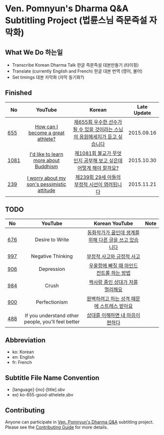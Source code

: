 # Ven. Pomnyun's Dharma Q&amp;A Subtitling Project (법륜스님 즉문즉설 자막화)

## What We Do 하는일
* Transcribe Korean Dharma Talk  한글 즉문즉설 대본만들기 (타이핑)
* Translate (currently English and French) 한글 대본 번역 (영어, 불어)
* Set timings 대본 자막화 (자막 동기화?)


## Finished

| No   | YouTube | Korean | Late Update |
| ---- |:-------:|:------:|:----:|
| [655](655) | [How can I become a great athlete?](https://www.youtube.com/watch?v=4GjfwfJxv9Q) | [제655회 우수한 선수가 될 수 있을 것이라는 스님의 응원메세지가 듣고 싶습니다](https://www.youtube.com/watch?v=iVSjK141nao) | 2015.09.16 |
| [1081](1081) | [I'd like to learn more about Buddhism](https://www.youtube.com/watch?v=0owIgSNjhCU) | [제1081회 불교가 무엇인지 공부해 보고 싶은데 어떻게 해야 할까요?](https://www.youtube.com/watch?v=afD0MeWHHZs) | 2015.10.30 |
| [239](239) | [I worry about my son's pessimistic attitude](https://www.youtube.com/watch?v=IswBL6uZVF0) | [제239회 29세 아들의 부정적 시선이 염려됩니다](https://www.youtube.com/watch?v=CskTJVmwVy4) | 2015.11.21 |


## TODO

| No   | YouTube | Korean YouTube | Note |
| ---- |:-------:|:------:|:----:|
| [676](676) | Desire to Write | [동화작가가 꿈인데 생계를 위해 다른 글을 쓰고 있습니다](https://www.youtube.com/watch?v=EdbtYBtNHRA) |  |
| [997](997) | Negative Thinking | [부정적 사고와 긍정적 사고](https://www.youtube.com/watch?v=jdKgA928x08) |  |
| [906](906) | Depression | [우울함에 빠질 때 마인드 컨트롤 하는 방법](https://www.youtube.com/watch?v=hZolBTemeGY) | |
| [984](984) | Crush | [짝사랑 중인 상대가 저를 멀리해요](https://www.youtube.com/watch?v=q1BMwtjyQmU) | |
| [900](900) | Perfectionism | [완벽하려고 하는 성격 때문에 스트레스 받아요](https://www.youtube.com/watch?v=WXLF1qBHiWg) | |
| [488](488) | If you understand other people, you'll feel better | [상대를 이해하면 내 마음이 편하다](https://www.youtube.com/watch?v=e7yGY_u3H6s) | |

## Abbreviation
* ko: Korean
* en: English
* fr: French

## Subtitle File Name Convention
* [language]-[no]-[title].sbv
* ex) ko-655-good-athelete.sbv



## Contributing
Anyone can participate in [Ven. Pomnyun's Dharma Q&A](https://www.youtube.com/playlist?list=PLZKHecEKSBgZZ_draQ8jwyqehn26yG2lM) subtitling project. Please see the [Contributing Guide](CONTRIBUTING.md) for more details.
